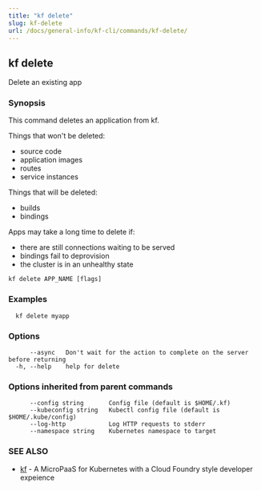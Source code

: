 ```yaml
---
title: "kf delete"
slug: kf-delete
url: /docs/general-info/kf-cli/commands/kf-delete/
---
```

## kf delete

Delete an existing app

### Synopsis

This command deletes an application from kf.

 Things that won't be deleted:

  *  source code
  *  application images
  *  routes
  *  service instances

 Things that will be deleted:

  *  builds
  *  bindings

 Apps may take a long time to delete if:

  *  there are still connections waiting to be served
  *  bindings fail to deprovision
  *  the cluster is in an unhealthy state

```
kf delete APP_NAME [flags]
```

### Examples

```
  kf delete myapp
```

### Options

```
      --async   Don't wait for the action to complete on the server before returning
  -h, --help    help for delete
```

### Options inherited from parent commands

```
      --config string       Config file (default is $HOME/.kf)
      --kubeconfig string   Kubectl config file (default is $HOME/.kube/config)
      --log-http            Log HTTP requests to stderr
      --namespace string    Kubernetes namespace to target
```

### SEE ALSO

* [kf](/docs/general-info/kf-cli/commands/kf/)	 - A MicroPaaS for Kubernetes with a Cloud Foundry style developer expeience

